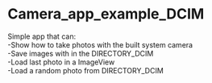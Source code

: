 # Camera_app_example_DCIM
Simple app that can:  
  -Show how to take photos with the built system camera  
  -Save images with in the DIRECTORY_DCIM  
  -Load last photo in a ImageView  
  -Load a random photo from DIRECTORY_DCIM
